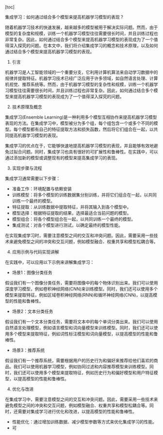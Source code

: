 
[toc]                    
                
                
集成学习：如何通过结合多个模型来提高机器学习模型的表现？

随着机器学习技术的快速发展，越来越多的模型被用于解决实际问题。然而，由于模型的复杂度和规模，训练一个机器学习模型往往需要很长时间，并且训练过程也非常复杂。因此，如何通过结合多个模型来提高机器学习模型的表现成为了一个值得深入探究的问题。在本文中，我们将介绍集成学习的概念和技术原理，以及如何通过结合多个模型来提高机器学习模型的表现。

1. 引言

机器学习是人工智能领域的一个重要分支，它利用计算机算法来自动学习数据中的规律并提取特征。机器学习技术已经广泛应用于许多领域，如自然语言处理、计算机视觉、推荐系统等。然而，由于机器学习模型的复杂性和规模，训练一个机器学习模型往往需要很长时间，并且训练过程也非常复杂。因此，如何通过结合多个模型来提高机器学习模型的表现成为了一个值得深入探究的问题。

2. 技术原理及概念

集成学习(Ensemble Learning)是一种利用多个模型互相协作来提高机器学习模型表现的方法。在集成学习中，模型被分为多个组，每个组包含一个或多个不同的模型。每个模型都有自己的特征提取方法和损失函数，然后将它们组合在一起，以共同提高机器学习模型的表现。

集成学习的优点在于，它能够快速地提高机器学习模型的表现，并且能够有效地避免过拟合问题。同时，集成学习也具有很好的可扩展性和鲁棒性。在实践中，可以通过添加新的模型或调整现有的模型来提高集成学习的表现。

3. 实现步骤与流程

集成学习通常需要以下步骤：

- 准备工作：环境配置与依赖安装
- 训练模型：将多个模型的训练数据集分别训练，并将它们组合在一起，以共同训练一个最终的模型。
- 特征提取：从训练数据中提取特征，并将其输入到各个模型中。
- 模型选择：根据特征提取的结果，选择最适合当前问题的模型。
- 模型组合：将各个模型组合在一起，以共同训练一个最终的模型。
- 集成测试：对各个模型进行测试，以确定最终的模型性能。

在实现集成学习时，需要注意模型之间的交互和冲突问题。因此，需要采用一些技术来避免模型之间的冲突和交互问题，例如模型融合、权重共享和模型松耦合等。

4. 应用示例与代码实现讲解

在实践中，可以应用以下示例来讲解集成学习：

- 场景1：图像分类任务

假设我们有一个图像分类任务，需要将图像中的每个物体识别出来。我们可以使用深度学习模型，例如卷积神经网络(CNN)来训练模型。同时，我们还可以使用多个模型来提取特征，例如区域卷积神经网络(RNN)和循环神经网络(CNN)，以提高模型的性能和鲁棒性。

- 场景2：文本分类任务

假设我们有一个文本分类任务，需要将文本中的每个单词分类出来。我们可以使用自然语言处理模型，例如语言模型和词向量模型来训练模型。同时，我们还可以使用多个模型来提取特征，例如词性标注模型和词向量模型，以提高模型的性能和鲁棒性。

- 场景3：推荐系统

假设我们有一个推荐系统，需要根据用户的历史行为和偏好来推荐给他们喜欢的商品。我们可以使用机器学习模型，例如协同过滤和内容推荐模型来训练模型。同时，我们还可以使用多个模型来提取特征，例如历史行为和偏好模型和用户特征模型，以提高模型的性能和鲁棒性。

4. 优化与改进

在集成学习中，需要注意模型之间的交互和冲突问题。因此，需要采用一些技术来避免模型之间的冲突和交互问题，例如模型融合、权重共享和模型松耦合等。同时，还需要对集成学习进行优化和改进，以提高模型的性能和鲁棒性。

- 性能优化：通过增加训练数据、减少模型参数等方式来优化集成学习的性能。
- 可

